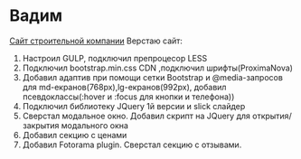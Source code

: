 # Вадим 
[Сайт строительной компании](https://vadym23.github.io/build/index.html "Строительная компания") Верстаю сайт:
1. Настроил GULP, подключил препроцесор LESS
2. Подключил bootstrap.min.css CDN ,подключил шрифты(ProximaNova) 
3. Добавил адаптив при помощи сетки Bootstrap и @media-запросов для md-екранов(768px),lg-екранов(992px), добавил псевдокласcы(:hover и :focus для кнопки и телефона))
4. Подключил библиотеку JQuery 1й версии и slick слайдер
5. Сверстал модальное окно. Добавил скрипт на JQuery для открытия/закрытия модального окна
6. Добавил секцию с ценами
7. Добавил Fotorama plugin. Сверстал секцию с отзывами.